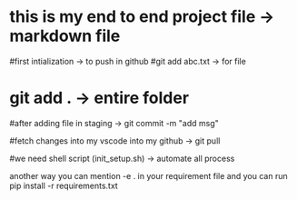 # this is my end to end project file -> markdown file

#first intialization -> to push in github
#git add abc.txt -> for file
# git add . -> entire folder

#after adding file in staging -> git commit -m "add msg"

#fetch changes into my vscode into my github -> git pull

#we need shell script (init_setup.sh) -> automate all process

another way you can mention -e . in your requirement file and you can run
pip install -r requirements.txt